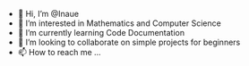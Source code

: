 - 👋 Hi, I’m @Inaue
- 👀 I’m interested in Mathematics and Computer Science
- 🌱 I’m currently learning Code Documentation
- 💞️ I’m looking to collaborate on simple projects for beginners
- 📫 How to reach me ...

<!---
Inaue/Inaue is a ✨ special ✨ repository because its `README.md` (this file) appears on your GitHub profile.
You can click the Preview link to take a look at your changes.
--->
